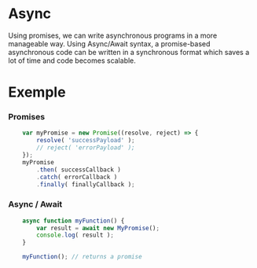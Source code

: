 # Async

Using promises, we can write asynchronous programs in a more manageable way. Using Async/Await syntax, a promise-based asynchronous code can be written in a synchronous format which saves a lot of time and code becomes scalable.

# Exemple

### Promises

````javascript
    var myPromise = new Promise((resolve, reject) => {
        resolve( 'successPayload' );
        // reject( 'errorPayload' );
    });
    myPromise
        .then( successCallback )
        .catch( errorCallback )
        .finally( finallyCallback );
````

### Async / Await

````javascript
    async function myFunction() {
        var result = await new MyPromise();
        console.log( result );
    }

    myFunction(); // returns a promise
````
